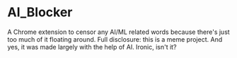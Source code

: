 # AI_Blocker
A Chrome extension to censor any AI/ML related words because there's just too much of it floating around. 
Full disclosure: this is a meme project. And yes, it was made largely with the help of AI. 
Ironic, isn't it? 


